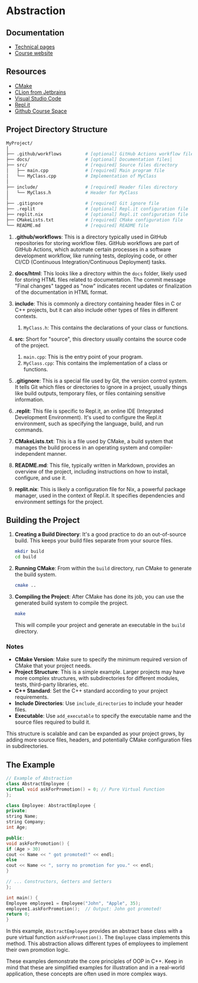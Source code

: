 # Abstraction

## Documentation

- [Technical pages](https://una-eif201-progra1-master.github.io/dev.funda.oop-abstraction/)
- [Course website](https://mikeguzman.dev/software-development/programming-fundations/object-oriented-programming/)

## Resources

- [CMake](https://cmake.org/cmake/help/latest/guide/tutorial/index.html)
- [CLion from Jetbrains](https://www.jetbrains.com/help/clion/quick-cmake-tutorial.html)
- [Visual Studio Code](https://code.visualstudio.com/docs/languages/cpp)
- [Repl.it](https://replit.com/@MaikolGuzman?path=folder/EIF201%20-%20Progra%201)
- [Github Course Space](https://github.com/una-eif201-progra1-master)

## Project Directory Structure

```bash
MyProject/
│
├── .github/workflows         # [optional] GitHub Actions workflow files
├── docs/                     # [optional] Documentation files│
├── src/                      # [required] Source files directory
│   ├── main.cpp              # [required] Main program file
│   └── MyClass.cpp           # Implementation of MyClass
│
├── include/                  # [required] Header files directory
│   └── MyClass.h             # Header for MyClass
│
├── .gitignore                # [required] Git ignore file
├── .replit                   # [optional] Repl.it configuration file
├── replit.nix                # [optional] Repl.it configuration file
├── CMakeLists.txt            # [required] CMake configuration file
└── README.md                 # [required] README file
```

1. **.github/workflows**: This is a directory typically used in GitHub repositories for storing workflow files. GitHub
   workflows are part of GitHub Actions, which automate certain processes in a software development workflow, like
   running tests, deploying code, or other CI/CD (Continuous Integration/Continuous Deployment) tasks.

2. **docs/html**: This looks like a directory within the `docs` folder, likely used for storing HTML files related to
   documentation. The commit message "Final changes" tagged as "now" indicates recent updates or finalization of the
   documentation in HTML format.

3. **include**: This is commonly a directory containing header files in C or C++ projects, but it can also include other
   types of files in different contexts.
    1. `MyClass.h`: This contains the declarations of your class or functions.

4. **src**: Short for "source", this directory usually contains the source code of the project.
    1. `main.cpp`: This is the entry point of your program.
    2. `MyClass.cpp`: This contains the implementation of a class or functions.

5. **.gitignore**: This is a special file used by Git, the version control system. It tells Git which files or
   directories to ignore in a project, usually things like build outputs, temporary files, or files containing sensitive
   information.

6. **.replit**: This file is specific to Repl.it, an online IDE (Integrated Development Environment). It's used to
   configure the Repl.it environment, such as specifying the language, build, and run commands.

7. **CMakeLists.txt**: This is a file used by CMake, a build system that manages the build process in an operating
   system and compiler-independent manner.

8. **README.md**: This file, typically written in Markdown, provides an overview of the project, including instructions
   on how to install, configure, and use it.

9. **replit.nix**: This is likely a configuration file for Nix, a powerful package manager, used in the context of
   Repl.it. It specifies dependencies and environment settings for the project.

## Building the Project

1. **Creating a Build Directory**: It's a good practice to do an out-of-source build. This keeps your build files
   separate from your source files.

    ```sh
    mkdir build
    cd build
    ```

2. **Running CMake**: From within the `build` directory, run CMake to generate the build system.

    ```sh
    cmake ..
    ```

3. **Compiling the Project**: After CMake has done its job, you can use the generated build system to compile the
   project.

    ```sh
    make
    ```

   This will compile your project and generate an executable in the `build` directory.

### Notes

- **CMake Version**: Make sure to specify the minimum required version of CMake that your project needs.
- **Project Structure**: This is a simple example. Larger projects may have more complex structures, with subdirectories
  for different modules, tests, third-party libraries, etc.
- **C++ Standard**: Set the C++ standard according to your project requirements.
- **Include Directories**: Use `include_directories` to include your header files.
- **Executable**: Use `add_executable` to specify the executable name and the source files required to build it.

This structure is scalable and can be expanded as your project grows, by adding more source files, headers, and
potentially CMake configuration files in subdirectories.

## The Example

```c++
// Example of Abstraction
class AbstractEmployee {
virtual void askForPromotion() = 0; // Pure Virtual Function
};

class Employee: AbstractEmployee {
private:
string Name;
string Company;
int Age;

public:
void askForPromotion() {
if (Age > 30)
cout << Name << " got promoted!" << endl;
else
cout << Name << ", sorry no promotion for you." << endl;
}

// ... Constructors, Getters and Setters
};

int main() {
Employee employee1 = Employee("John", "Apple", 35);
employee1.askForPromotion();  // Output: John got promoted!
return 0;
}

```

In this example, `AbstractEmployee` provides an abstract base class with a pure virtual function `askForPromotion()`.
The `Employee` class implements this method. This abstraction allows different types of employees to implement their own
promotion logic.

These examples demonstrate the core principles of OOP in C++. Keep in mind that these are simplified examples for
illustration and in a real-world application, these concepts are often used in more complex ways.